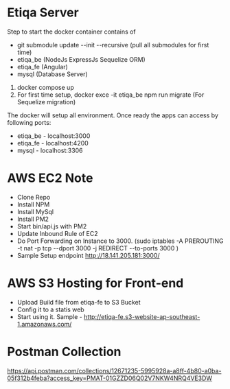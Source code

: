 # Etiqa Server

Step to start the docker container contains of 
  - git submodule update --init --recursive (pull all submodules for first time)
  - etiqa_be (NodeJs ExpressJs Sequelize ORM)
  - etiqa_fe (Angular)
  - mysql (Database Server)
  
1. docker compose up
2. For first time setup, docker exce -it etiqa_be npm run migrate (For Sequelize migration)

The docker will setup all environment. Once ready the apps can access by following ports:
- etiqa_be - localhost:3000
- etiqa_fe - localhost:4200
- mysql - localhost:3306

# AWS EC2 Note
- Clone Repo
- Install NPM
- Install MySql
- Install PM2
- Start bin/api.js with PM2
- Update Inbound Rule of EC2
- Do Port Forwarding on Instance to 3000. (sudo iptables -A PREROUTING -t nat -p tcp --dport 3000 -j REDIRECT --to-ports 3000
)
- Sample Setup endpoint http://18.141.205.181:3000/

# AWS S3 Hosting for Front-end
- Upload Build file from etiqa-fe to S3 Bucket
- Config it to a statis web
- Start using it. Sample - http://etiqa-fe.s3-website-ap-southeast-1.amazonaws.com/

# Postman Collection
https://api.postman.com/collections/12671235-5995928a-a8ff-4b80-a0ba-05f312b4feba?access_key=PMAT-01GZZD06Q02V7NKW4NRQ4VE3DW
